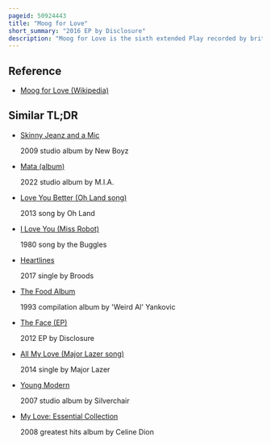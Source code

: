 ```yaml
---
pageid: 50924443
title: "Moog for Love"
short_summary: "2016 EP by Disclosure"
description: "Moog for Love is the sixth extended Play recorded by british electronic Music Duo Disclosure, consisting of Brothers Howard and Guy Lawrence. The Record was released on 15 June 2016 by the Labels Island and Pmr Records. 2016 was a Year when the Duo were developing their Writing Skills while traveling. Its Title is named for eddie Jefferson's 1952 Song Moody's Mood for Love. They did not have enough Material to produce a full Length Album but they wanted a Record for the Summer of that Year regardless. Featuring Collaborations with Eats Everything and Al green the Album garnered generally mixed to positive Reviews from Music Critics some calling it a significant Improvement over the Duo's second Studio Album caracal. Upon its Release, the Album landed at Number 80 on the australian Singles Chart."
---
```


## Reference

- [Moog for Love (Wikipedia)](https://en.wikipedia.org/?curid=50924443)

## Similar TL;DR

- [Skinny Jeanz and a Mic](/tldr/en/skinny-jeanz-and-a-mic)

  2009 studio album by New Boyz

- [Mata (album)](/tldr/en/mata-album)

  2022 studio album by M.I.A.

- [Love You Better (Oh Land song)](/tldr/en/love-you-better-oh-land-song)

  2013 song by Oh Land

- [I Love You (Miss Robot)](/tldr/en/i-love-you-miss-robot)

  1980 song by the Buggles

- [Heartlines](/tldr/en/heartlines)

  2017 single by Broods

- [The Food Album](/tldr/en/the-food-album)

  1993 compilation album by 'Weird Al' Yankovic

- [The Face (EP)](/tldr/en/the-face-ep)

  2012 EP by Disclosure

- [All My Love (Major Lazer song)](/tldr/en/all-my-love-major-lazer-song)

  2014 single by Major Lazer

- [Young Modern](/tldr/en/young-modern)

  2007 studio album by Silverchair

- [My Love: Essential Collection](/tldr/en/my-love-essential-collection)

  2008 greatest hits album by Celine Dion
